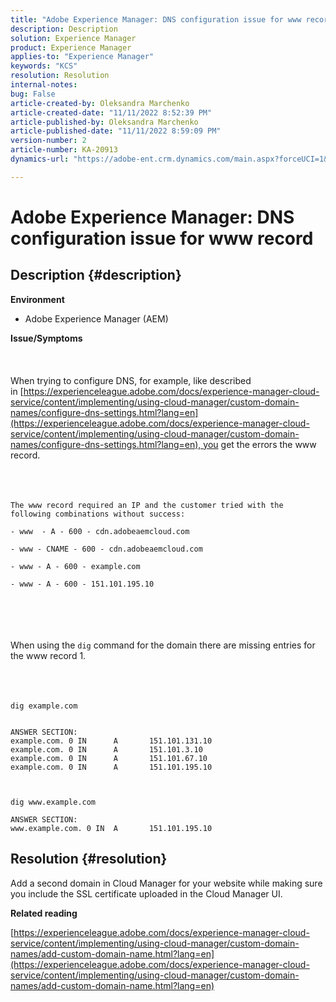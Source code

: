 ```yaml
---
title: "Adobe Experience Manager: DNS configuration issue for www record"
description: Description
solution: Experience Manager
product: Experience Manager
applies-to: "Experience Manager"
keywords: "KCS"
resolution: Resolution
internal-notes: 
bug: False
article-created-by: Oleksandra Marchenko
article-created-date: "11/11/2022 8:52:39 PM"
article-published-by: Oleksandra Marchenko
article-published-date: "11/11/2022 8:59:09 PM"
version-number: 2
article-number: KA-20913
dynamics-url: "https://adobe-ent.crm.dynamics.com/main.aspx?forceUCI=1&pagetype=entityrecord&etn=knowledgearticle&id=9df299c6-0262-ed11-9561-6045bd006b25"

---
```

# Adobe Experience Manager: DNS configuration issue for www record

## Description {#description}

<b>Environment</b>
- Adobe Experience Manager (AEM)

<b>Issue/Symptoms</b><br><br> <br><br>When trying to configure DNS, for example, like described in [https://experienceleague.adobe.com/docs/experience-manager-cloud-service/content/implementing/using-cloud-manager/custom-domain-names/configure-dns-settings.html?lang=en](https://experienceleague.adobe.com/docs/experience-manager-cloud-service/content/implementing/using-cloud-manager/custom-domain-names/configure-dns-settings.html?lang=en), you get the errors the www record. <br><br> <br><br>

```
The www record required an IP and the customer tried with the following combinations without success:

- www  - A - 600 - cdn.adobeaemcloud.com

- www - CNAME - 600 - cdn.adobeaemcloud.com

- www - A - 600 - example.com

- www - A - 600 - 151.101.195.10
```

<br><br> <br><br>When using the `dig` command for the domain there are missing entries for the www record 1.<br><br><br><br>

```
dig example.com


ANSWER SECTION:
example.com. 0 IN      A       151.101.131.10
example.com. 0 IN      A       151.101.3.10
example.com. 0 IN      A       151.101.67.10
example.com. 0 IN      A       151.101.195.10

 

dig www.example.com

ANSWER SECTION:
www.example.com. 0 IN  A       151.101.195.10
```



## Resolution {#resolution}


Add a second domain in Cloud Manager for your website while making sure you include the SSL certificate uploaded in the Cloud Manager UI.

<b>Related reading</b>

[https://experienceleague.adobe.com/docs/experience-manager-cloud-service/content/implementing/using-cloud-manager/custom-domain-names/add-custom-domain-name.html?lang=en](https://experienceleague.adobe.com/docs/experience-manager-cloud-service/content/implementing/using-cloud-manager/custom-domain-names/add-custom-domain-name.html?lang=en)
